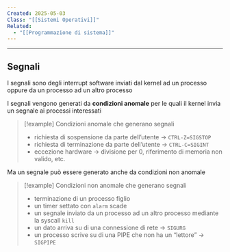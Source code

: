 ```yaml
---
Created: 2025-05-03
Class: "[[Sistemi Operativi]]"
Related:
  - "[[Programmazione di sistema]]"
---
```

---
## Segnali
I segnali sono degli interrupt software inviati dal kernel ad un processo oppure da un processo ad un altro processo

I segnali vengono generati da **condizioni anomale** per le quali il kernel invia un segnale ai processi interessati

>[!example] Condizioni anomale che generano segnali
>- richiesta di sospensione da parte dell’utente → `CTRL-Z=SIGSTOP`
>- richiesta di terminazione da parte dell’utente → `CTRL-C=SIGINT`
>- eccezione hardware → divisione per $0$, riferimento di memoria non valido, etc.

Ma un segnale può essere generato anche da condizioni non anomale

>[!example] Condizioni non anomale che generano segnali
>- terminazione di un processo figlio
>- un timer settato con `alarm` scade
>- un segnale inviato da un processo ad un altro processo mediante la syscall `kill`
>- un dato arriva su di una connessione di rete → `SIGURG`
>- un processo scrive su di una PIPE che non ha un “lettore” → `SIGPIPE`

